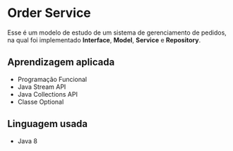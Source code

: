 # Order Service

Esse é um modelo de estudo de um sistema de gerenciamento de pedidos, na qual foi implementado **Interface**, **Model**, **Service** e **Repository**.

## Aprendizagem aplicada

- Programação Funcional
- Java Stream API
- Java Collections API
- Classe Optional

## Linguagem usada

- Java 8
